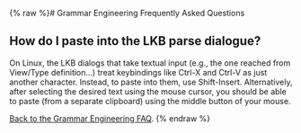 {% raw %}# Grammar Engineering Frequently Asked Questions

## How do I paste into the LKB parse dialogue?

On Linux, the LKB dialogs that take textual input (e.g., the one reached
from View/Type definition...) treat keybindings like Ctrl-X and Ctrl-V
as just another character. Instead, to paste into them, use
Shift-Insert. Alternatively, after selecting the desired text using the
mouse cursor, you should be able to paste (from a separate clipboard)
using the middle button of your mouse.

[Back to the Grammar Engineering FAQ](https://delph-in.github.io/docs/matrix/GrammarEngineeringFAQ).
<update date omitted for speed>{% endraw %}